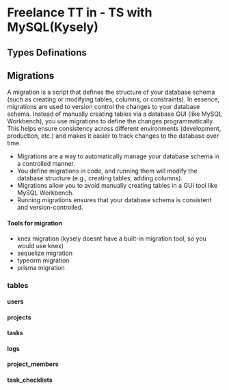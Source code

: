 # Freelance TT in - TS with MySQL(Kysely)



 ## Types Definations

 ## Migrations
 A migration is a script that defines the structure of your database schema (such as creating or modifying tables, columns, or constraints). In essence, migrations are used to version control the changes to your database schema. Instead of manually creating tables via a database GUI (like MySQL Workbench), you use migrations to define the changes programmatically. This helps ensure consistency across different environments (development, production, etc.) and makes it easier to track changes to the database over time.
 - Migrations are a way to automatically manage your database schema in a controlled manner.
 - You define migrations in code, and running them will modify the database structure (e.g., creating tables, adding columns).
 - Migrations allow you to avoid manually creating tables in a GUI tool like MySQL Workbench.
 - Running migrations ensures that your database schema is consistent and version-controlled.
#### Tools for migration
- knex migration (kysely doesnt have a built-in migration tool, so you would use knex)
- sequelize migration
- typeorm migration
- prisma migration


### tables
#### users

#### projects

#### tasks

#### logs

#### project_members

#### task_checklists

